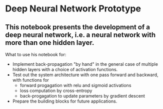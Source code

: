 # Deep Neural Network Prototype
## This notebook presents the development of a deep neural network, i.e. a neural network with more than one hidden layer. 

What to use his notebook for:
- Implement back-propagation "by hand" in the general case of multiple hidden layers with a choice of activation functions.
- Test out the system architecture with one pass forward and backward, with functions for 
  - forward progagation with relu and sigmoid activations
  - loss computation by cross-entropy
  - back-progagation to update parameters by gradient descent
- Prepare the building blocks for future applications.
